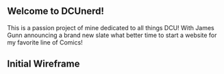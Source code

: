## Welcome to DCUnerd!
This is a passion project of mine dedicated to all things DCU! With James Gunn announcing a brand new slate what better time to start a website for my favorite line of Comics!

## Initial Wireframe 
